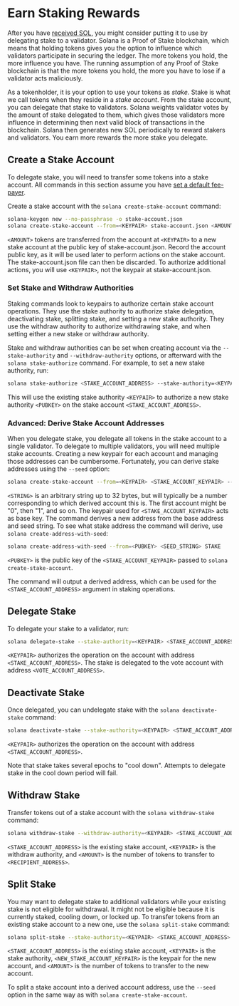 # Earn Staking Rewards

After you have [received SOL](transfer-tokens.md), you might consider putting
it to use by delegating stake to a validator. Solana is a Proof of Stake
blockchain, which means that holding tokens gives you the option to influence
which validators participate in securing the ledger. The more tokens you hold,
the more influence you have. The running assumption of any Proof of Stake
blockchain is that the more tokens you hold, the more you have to lose if a
validator acts maliciously.

As a tokenholder, it is your option to use your tokens as *stake*. Stake is
what we call tokens when they reside in a *stake account*. From the stake
account, you can delegate that stake to validators. Solana weights validator
votes by the amount of stake delegated to them, which gives those validators
more influence in determining then next valid block of transactions in the
blockchain. Solana then generates new SOL periodically to reward stakers and
validators. You earn more rewards the more stake you delegate.

## Create a Stake Account

To delegate stake, you will need to transfer some tokens into a stake account.
All commands in this section assume you have
[set a default fee-payer](transfer-tokens.md#set-a-default-fee-payer).

Create a stake account with the `solana create-stake-account` command:

```bash
solana-keygen new --no-passphrase -o stake-account.json
solana create-stake-account --from=<KEYPAIR> stake-account.json <AMOUNT> --stake-authority=<KEYPAIR> --withdraw-authority=<KEYPAIR>
```

`<AMOUNT>` tokens are transferred from the account at `<KEYPAIR>` to a new
stake account at the public key of stake-account.json.  Record the account
public key, as it will be used later to perform actions on the stake account.
The stake-account.json file can then be discarded. To authorize additional
actions, you will use `<KEYPAIR>`, not the keypair at stake-account.json.

### Set Stake and Withdraw Authorities

Staking commands look to keypairs to authorize certain stake account
operations. They use the stake authority to authorize stake delegation,
deactivating stake, splitting stake, and setting a new stake authority.  They
use the withdraw authority to authorize withdrawing stake, and when setting
either a new stake or withdraw authority.

Stake and withdraw authorities can be set when creating account via the
`--stake-authority` and `--withdraw-authority` options, or afterward with the
`solana stake-authorize` command. For example, to set a new stake authority,
run:

```bash
solana stake-authorize <STAKE_ACCOUNT_ADDRESS> --stake-authority=<KEYPAIR> --new-stake-authority=<PUBKEY>
```

This will use the existing stake authority `<KEYPAIR>` to authorize a new stake
authority `<PUBKEY>` on the stake account `<STAKE_ACCOUNT_ADDRESS>`.

### Advanced: Derive Stake Account Addresses

When you delegate stake, you delegate all tokens in the stake account to a
single validator. To delegate to multiple validators, you will need multiple
stake accounts. Creating a new keypair for each account and managing those
addresses can be cumbersome. Fortunately, you can derive stake addresses using
the `--seed` option:

```bash
solana create-stake-account --from=<KEYPAIR> <STAKE_ACCOUNT_KEYPAIR> --seed=<STRING> <AMOUNT> --stake-authority=<PUBKEY> --withdraw-authority=<PUBKEY>
```

`<STRING>` is an arbitrary string up to 32 bytes, but will typically be a
number corresponding to which derived account this is. The first account might
be "0", then "1", and so on. The keypair used for `<STAKE_ACCOUNT_KEYPAIR>`
acts as base key. The command derives a new address from the base address and
seed string. To see what stake address the command will derive, use `solana
create-address-with-seed`:

```bash
solana create-address-with-seed --from=<PUBKEY> <SEED_STRING> STAKE
```

`<PUBKEY>` is the public key of the `<STAKE_ACCOUNT_KEYPAIR>` passed to
`solana create-stake-account`.

The command will output a derived address, which can be used for the
`<STAKE_ACCOUNT_ADDRESS>` argument in staking operations.

## Delegate Stake

To delegate your stake to a validator, run:

```bash
solana delegate-stake --stake-authority=<KEYPAIR> <STAKE_ACCOUNT_ADDRESS> <VOTE_ACCOUNT_ADDRESS>
```

`<KEYPAIR>` authorizes the operation on the account with address
`<STAKE_ACCOUNT_ADDRESS>`. The stake is delegated to the vote account with
address `<VOTE_ACCOUNT_ADDRESS>`.

## Deactivate Stake

Once delegated, you can undelegate stake with the `solana deactivate-stake`
command:

```bash
solana deactivate-stake --stake-authority=<KEYPAIR> <STAKE_ACCOUNT_ADDRESS>
```

`<KEYPAIR>` authorizes the operation on the account with address
`<STAKE_ACCOUNT_ADDRESS>`.

Note that stake takes several epochs to "cool down". Attempts to delegate stake
in the cool down period will fail.

## Withdraw Stake

Transfer tokens out of a stake account with the `solana withdraw-stake` command:

```bash
solana withdraw-stake --withdraw-authority=<KEYPAIR> <STAKE_ACCOUNT_ADDRESS> <RECIPIENT_ADDRESS> <AMOUNT>
```

`<STAKE_ACCOUNT_ADDRESS>` is the existing stake account, `<KEYPAIR>` is the
withdraw authority, and `<AMOUNT>` is the number of tokens to transfer to
`<RECIPIENT_ADDRESS>`.

## Split Stake

You may want to delegate stake to additional validators while your existing
stake is not eligible for withdrawal. It might not be eligible because it is
currently staked, cooling down, or locked up. To transfer tokens from an
existing stake account to a new one, use the `solana split-stake` command:

```bash
solana split-stake --stake-authority=<KEYPAIR> <STAKE_ACCOUNT_ADDRESS> <NEW_STAKE_ACCOUNT_KEYPAIR> <AMOUNT>
```

`<STAKE_ACCOUNT_ADDRESS>` is the existing stake account, `<KEYPAIR>` is the
stake authority, `<NEW_STAKE_ACCOUNT_KEYPAIR>` is the keypair for the new account,
and `<AMOUNT>` is the number of tokens to transfer to the new account.

To split a stake account into a derived account address, use the `--seed`
option in the same way as with `solana create-stake-account`.

